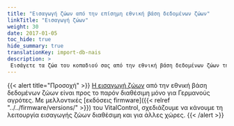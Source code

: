 ```yaml
---
title: "Εισαγωγή ζώων από την επίσημη εθνική βάση δεδομένων ζώων"
linkTitle: "Εισαγωγή ζώων"
weight: 30
date: 2017-01-05
toc_hide: true
hide_summary: true
translationKey: import-db-nais
description: >
 Εισάγετε τα ζώα του κοπαδιού σας από την εθνική βάση δεδομένων ζώων της χώρας σας στο VitalControl.
---
```

{{< alert title="Προσοχή" >}}
[Η εισαγωγή ζώων](/docs/data-link/hi-tier/tierimport/) από την εθνική βάση δεδομένων ζώων είναι προς το παρόν διαθέσιμη μόνο για Γερμανούς αγρότες. Με μελλοντικές [εκδόσεις firmware]({{< relref "../../firmware/versions/" >}}) του VitalControl, σχεδιάζουμε να κάνουμε τη λειτουργία εισαγωγής ζώων διαθέσιμη και για άλλες χώρες.
{{< /alert >}}
